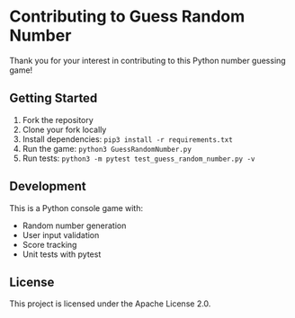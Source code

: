 # Contributing to Guess Random Number

Thank you for your interest in contributing to this Python number guessing game!

## Getting Started

1. Fork the repository
2. Clone your fork locally
3. Install dependencies: `pip3 install -r requirements.txt`
4. Run the game: `python3 GuessRandomNumber.py`
5. Run tests: `python3 -m pytest test_guess_random_number.py -v`

## Development

This is a Python console game with:
- Random number generation
- User input validation
- Score tracking
- Unit tests with pytest

## License

This project is licensed under the Apache License 2.0.